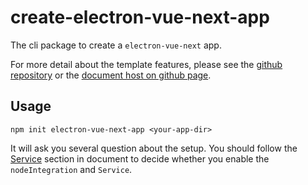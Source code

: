 # create-electron-vue-next-app

The cli package to create a `electron-vue-next` app.

For more detail about the template features, please see the [github repository](https://github.com/ci010/electron-vue-next) or the [document host on github page](https://ci010.github.io/electron-vue-next/).

## Usage

```shell
npm init electron-vue-next-app <your-app-dir>
```

It will ask you several question about the setup. You should follow the [Service](https://ci010.github.io/electron-vue-next/#development) section in document to decide whether you enable the `nodeIntegration` and `Service`.
